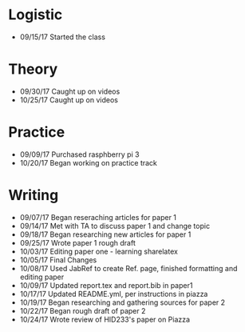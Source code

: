 # Logistic

* 09/15/17 Started the class

# Theory

* 09/30/17 Caught up on videos
* 10/25/17 Caught up on videos

# Practice

* 09/09/17 Purchased rasphberry pi 3
* 10/20/17 Began working on practice track

# Writing

* 09/07/17 Began reseraching articles for paper 1
* 09/14/17 Met with TA to discuss paper 1 and change topic
* 09/18/17 Began researching new articles for paper 1
* 09/25/17 Wrote paper 1 rough draft
* 10/03/17 Editing paper one - learning sharelatex
* 10/05/17 Final Changes
* 10/08/17 Used JabRef to create Ref. page, finished formatting and editing paper
* 10/09/17 Updated report.tex and report.bib in paper1
* 10/17/17 Updated README.yml, per instructions in piazza
* 10/19/17 Began researching and gathering sources for paper 2
* 10/22/17 Began rough draft of paper 2
* 10/24/17 Wrote review of HID233's paper on Piazza
